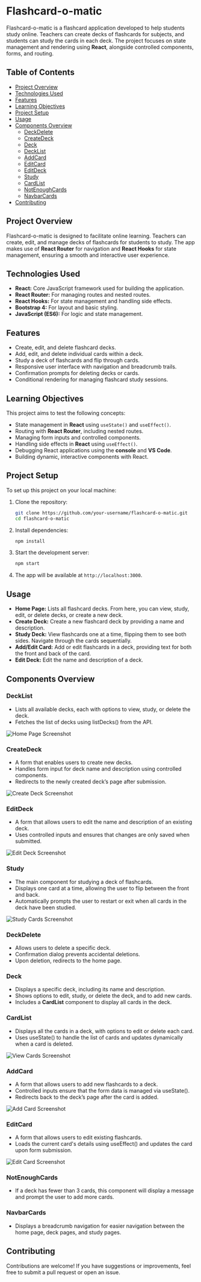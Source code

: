 # Flashcard-o-matic

Flashcard-o-matic is a flashcard application developed to help students study online. Teachers can create decks of flashcards for subjects, and students can study the cards in each deck. 
The project focuses on state management and rendering using **React**, alongside controlled components, forms, and routing.

## Table of Contents

- [Project Overview](#project-overview)
- [Technologies Used](#technologies-used)
- [Features](#features)
- [Learning Objectives](#learning-objectives)
- [Project Setup](#project-setup)
- [Usage](#usage)
- [Components Overview](#components-overview)
  - [DeckDelete](#deckdelete)
  - [CreateDeck](#createdeck)
  - [Deck](#deck)
  - [DeckList](#decklist)
  - [AddCard](#addcard)
  - [EditCard](#editcard)
  - [EditDeck](#editdeck)
  - [Study](#study)
  - [CardList](#cardlist)
  - [NotEnoughCards](#notenoughcards)
  - [NavbarCards](#navbarcards)
- [Contributing](#contributing)

## Project Overview

Flashcard-o-matic is designed to facilitate online learning. Teachers can create, edit, and manage decks of flashcards for students to study. The app makes use of **React Router** for navigation and **React Hooks** for state management, ensuring a smooth and interactive user experience.

## Technologies Used
  + **React:** Core JavaScript framework used for building the application.
  + **React Router:** For managing routes and nested routes.
  + **React Hooks:** For state management and handling side effects.
  + **Bootstrap 4:** For layout and basic styling.
  + **JavaScript (ES6):** For logic and state management.

## Features

- Create, edit, and delete flashcard decks.
- Add, edit, and delete individual cards within a deck.
- Study a deck of flashcards and flip through cards.
- Responsive user interface with navigation and breadcrumb trails.
- Confirmation prompts for deleting decks or cards.
- Conditional rendering for managing flashcard study sessions.

## Learning Objectives

This project aims to test the following concepts:

- State management in **React** using `useState()` and `useEffect()`.
- Routing with **React Router**, including nested routes.
- Managing form inputs and controlled components.
- Handling side effects in **React** using `useEffect()`.
- Debugging React applications using the **console** and **VS Code**.
- Building dynamic, interactive components with React.

## Project Setup

To set up this project on your local machine:

1. Clone the repository:
   ```bash
   git clone https://github.com/your-username/flashcard-o-matic.git
   cd flashcard-o-matic
   ```
2. Install dependencies:

    ```bash
    npm install
    ```
3. Start the development server:

    ```bash
    npm start
    ```
4. The app will be available at `http://localhost:3000`.

## Usage
  + **Home Page:** Lists all flashcard decks. From here, you can view, study, edit, or delete decks, or create a new deck.
  + **Create Deck:** Create a new flashcard deck by providing a name and description.
  + **Study Deck:** View flashcards one at a time, flipping them to see both sides. Navigate through the cards sequentially.
  + **Add/Edit Card:** Add or edit flashcards in a deck, providing text for both the front and back of the card.
  + **Edit Deck:** Edit the name and description of a deck.

## Components Overview

### DeckList
  + Lists all available decks, each with options to view, study, or delete the deck.
  + Fetches the list of decks using listDecks() from the API.
    
![Home Page Screenshot](./screenshots/homePage.png)

### CreateDeck
  + A form that enables users to create new decks.
  + Handles form input for deck name and description using controlled components.
  + Redirects to the newly created deck’s page after submission.
    
![Create Deck Screenshot](./screenshots/createDeck.png)

### EditDeck
  + A form that allows users to edit the name and description of an existing deck.
  + Uses controlled inputs and ensures that changes are only saved when submitted.
    
![Edit Deck Screenshot](./screenshots/editDeck.png)

### Study
  + The main component for studying a deck of flashcards.
  + Displays one card at a time, allowing the user to flip between the front and back.
  + Automatically prompts the user to restart or exit when all cards in the deck have been studied.
    
![Study Cards Screenshot](./screenshots/studyCards.png)

### DeckDelete
  + Allows users to delete a specific deck.
  + Confirmation dialog prevents accidental deletions.
  + Upon deletion, redirects to the home page.

### Deck
  + Displays a specific deck, including its name and description.
  + Shows options to edit, study, or delete the deck, and to add new cards.
  + Includes a **CardList** component to display all cards in the deck.

### CardList
  + Displays all the cards in a deck, with options to edit or delete each card.
  + Uses useState() to handle the list of cards and updates dynamically when a card is deleted.
    
![View Cards Screenshot](./screenshots/viewCards.png)

### AddCard
  + A form that allows users to add new flashcards to a deck.
  + Controlled inputs ensure that the form data is managed via useState().
  + Redirects back to the deck’s page after the card is added.
    
![Add Card Screenshot](./screenshots/addCard.png)

### EditCard
  + A form that allows users to edit existing flashcards.
  + Loads the current card's details using useEffect() and updates the card upon form submission.
    
![Edit Card Screenshot](./screenshots/editCard.png)

### NotEnoughCards
  + If a deck has fewer than 3 cards, this component will display a message and prompt the user to add more cards.

### NavbarCards
  + Displays a breadcrumb navigation for easier navigation between the home page, deck pages, and study pages.

## Contributing
Contributions are welcome! If you have suggestions or improvements, feel free to submit a pull request or open an issue.


